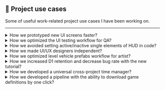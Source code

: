 :page_facing_up: Project use cases 
---------

Some of useful work-related project use cases I have been working on.

---------

<details><summary>How we prototyped new UI screens faster?</summary>

:pencil: How we prototyped new UI screens faster?
---------
:warning: Issue
  ---------
- A lot of popups need to be updated depending on the game state
- We didn't have an official pipeline on how don't do screens manually and reduce the duplicity of similar prefabs
- Our pipeline forced us to build similar prefabs and reference to screens

:bulb: Solution
  ---------
- Create a modular UI prefab-based system that is able to build UI screens defined by code run time
- Prefab holder keep references on unified prefabs based on category such as atomic, groups, popups
- Ability to define screen template and change runtime depends on our needs and game states

:white_check_mark: Features
  ---------
- Modular UI prefabs
- Popups generated based on code script
- Runtime initialization
- Prefab caching 

### Architecture

![UI Screen tool architecture](https://user-images.githubusercontent.com/14979589/136431076-5ad1784a-ea47-494f-b4a6-ee8b9d2d91e5.png)

---------
  
</details>


<details><summary>How we optimized the UI testing workflow for QA? </summary>

:pencil: How we optimized the UI testing workflow for QA? 
---------
:warning: Issue
  ---------
- Not stable codebase required to be re-tested almost after each code change
- QA time is burned on typical UI test cases, it cost their time and energy

:bulb: Solution
  ---------
- Developed a simple UI testing tool that is able to run simple test cases to avoid basic human mistakes
- Automatic run on specific screens during QA is doing regular testing session  

:white_check_mark: Features
  ---------
- Reusable test scenarios
- Automatic run on specific screens
- Different error handling 
  - Button reference
  - Text or image overlaps
  - Navigation validation after button click
  - HUD bitwise validation

### Architecture
  
![UI Screen Validation Tool](https://user-images.githubusercontent.com/14979589/136432418-e25cf547-5494-4f27-8548-b749edeacd0f.png)

---------
  
</details>


<details><summary>How we avoided setting active/inactive single elements of HUD in code?</summary>

:pencil: How we avoided setting active/inactive single elements of HUD in code? 
---------
:warning: Issue
  ---------
- UI architecture does not support any layer of UI elements management
- Each HUD element is referenced as a single or grouped game object that is not flexible enough
- Our features like a tutorial or specific screens require of box layout what is currently now support
- HUD implementation requires a lot of redundant game object active/deactive code

:bulb: Solution
  ---------
- Use a bitwise operation approach where each HUD element will have a single bit value
- Give us the flexibility power to define custom groups depends on our needs

:white_check_mark: Features
  ---------
- Flexibility & easy to extend
- Simple usage from code or editor
- Performance focused

### Architecture
  
  ![Screenshot 2021-10-08 at 12 36 14](https://user-images.githubusercontent.com/14979589/136533893-f72ed7fe-166a-40ef-84f5-3df4f7a275db.png)

---------
  
</details>


<details><summary>How we made UI/UX designers independent?</summary>
  
:pencil: How we made UI/UX designers independent?
---------
:warning: Issue
  ---------
- Screen effects are running by tweening the library what is not easy to use for UI/UX designers as non-tech people
- When UI/UX designer wants to change or tweak something programmer is required to do code changes 
- We also haven't been able to support the UI/UX wishlist with the current implementation 


:bulb: Solution
  ---------
- Developed custom UI particle tools to make UI/UX designers independent 
- Support our custom UI/UX wishlist features like draw hand path or reusing scenarios 

:white_check_mark: Features
  ---------
- Easy to use for non-tech people
- Ability to support our custom needs

### Architecture

![image](https://user-images.githubusercontent.com/14979589/73868104-8f7ae180-4850-11ea-83e3-bb6a8cde332d.png)

### Result

Implementation

![image](https://user-images.githubusercontent.com/14979589/73867506-8ccbbc80-484f-11ea-8df4-aa3fcee711c2.png)

Linear effect

![SimpleAttractorEffect](https://user-images.githubusercontent.com/14979589/73284387-29adaa80-41fd-11ea-8229-16e46664aa7a.gif)

Custom draw effect 

![DrawAttractorEffect](https://user-images.githubusercontent.com/14979589/73284391-2aded780-41fd-11ea-8573-99ed373e4bda.gif)

[Redirect to project](https://github.com/AdrianOrcik/Unity_ParticleAttractor_Plugin_Source)
  
---------

</details>


<details><summary>How we optimized level vehicle prefabs workflow for artist?</summary>

:pencil: How we optimized level vehicle prefabs workflow for artist?
---------
:warning: Issue
  ---------
- Game contained a lot of customizable vehicles by skins or cargo
- For art was time-consuming and not easy to do these visual tweaks just in the scene

:bulb: Solution
  ---------
- Cargo rendering tool with the ability to preview cargos and skins
- Tool has the ability not only to preview objects but set up cargo transform as well

:white_check_mark: Features
  ---------
- Quick preview of vehicle skins and cargos 
- Cargo & vehicle transform prefab override
- One change could be applied for all groups of vehicles

### Architecture

![CargoArchitecture](https://user-images.githubusercontent.com/14979589/69476392-01ab6080-0de2-11ea-83c8-97a96a7c5eb1.PNG)

### Result

![renderResult](https://user-images.githubusercontent.com/14979589/69479649-40eca800-0e08-11ea-8cce-7618ae851f45.jpg)

[Redirect to the project](https://github.com/AdrianOrcik/Unity_UseCase_RenderingTool)

---------
  
</details>


<details><summary>How we increased D1 retention and decrease bug rate with the new tutorial?</summary>
  
:pencil: How we increased D1 retention and decrease bug rate with the new tutorial?
---------
:warning: Issue
  ---------
- Default tutorial implementation was mixed with feature code, caused mess and problems in the code 
- Not stable implementation produced new bugs while tried to be extended or changed
- Old implementation was not flexible enough to cover our D1 problem

:bulb: Solution
  ---------
- Modular-based tutorial system which has its own logic layers and kept own implementation above features code
- Supported to run multiple tutorials and provided an easy way hot to A/B them in production
- Easy to implement new scenarios or modify old ones even for non-technical people
- Tutorial logic is segmented into specific components (camera, dialog, inventory) to be easily extended and maintainable

:white_check_mark: Features
  ---------
- Own logic layer, not mixed feature code with tutorial specific code
- Tutorial editor suitable for designers 
- Ability to provide A/B tests and improve user onboarding 
- Easy maintainable component approach

### Architecture
  
![TutorialArchitecture](https://user-images.githubusercontent.com/14979589/83567193-e4daad00-a529-11ea-805c-38362a59382d.png)

### Example

Old editor

![ToolResult](https://user-images.githubusercontent.com/14979589/83565759-99bf9a80-a527-11ea-8f5f-645b74f92514.png)

Improved editor

![NewTutorial](https://user-images.githubusercontent.com/14979589/136411497-828b4879-0d1e-4d9e-982a-66618f346eda.png)

Demo implementation in game

![TutorialDemo](https://user-images.githubusercontent.com/14979589/83566166-3da94600-a528-11ea-9c97-f1c664bef19f.gif)

[Redirect to the project](https://github.com/AdrianOrcik/Unity_UseCase_Tutorial)
 
---------
  
</details>


<details><summary>How we developed a universal cross-project time manager?</summary>
  
:pencil: How we developed a universal cross-project time manager?
---------
:warning: Issue
  ---------
- Not exist reusable unified time-based cross-project implementation 
- Missed manageable access to all timers in the game 
- Each implementation required to create a custom logic like events, time formats, etc

:bulb: Solution
  ---------
- Not exist simple unified time-based cross-project implementation
- Easy to use with predefined rules, how things works  

:white_check_mark: Features
  ---------
- Access to all times in the game
- Support multiple time formats (count down, count up, etc)
- Events and actions ready to use   

:receipt: Architecture
  
![TimestObj](https://user-images.githubusercontent.com/14979589/136458935-ff8d722b-e488-4e08-aae7-33fb4e2b52dd.PNG)

---------

</details>


<details><summary>How we developed a pipeline with the ability to download game definitions by one click?</summary>
  
:pencil: How we developed a pipeline with the ability to download game definitions by one click?
---------
:warning: Issue
  ---------
- Hard coded client game definitions is now enough flexible 
- During development we needed to has multiple versions of definitions

:bulb: Solution
  ---------
- Used google sheet as main data holder with ability export json by with version by custom add-on
- Python script with usage of google API give as flexibility to see whats happening on central google drive 
- Unity implemnetation provide easy to use interface to manipulate with this definition data

:white_check_mark: Features
  ---------
- By one click to download a game definitions
- Game definition versions 

### Architecture

![Architecture](https://user-images.githubusercontent.com/14979589/89738801-36e90300-da84-11ea-8ccb-c5c4273725ac.png)

### Result

Google Sheet Add-on<br>
![ExportAdd-on](https://user-images.githubusercontent.com/14979589/89738913-0190e500-da85-11ea-8a63-62151db6a106.png)

Unity Definition Downloader Editor<br>
![UnityEditor](https://user-images.githubusercontent.com/14979589/89739003-b3301600-da85-11ea-88d6-fe6ab3536d7d.png)

[Redirect to project](https://github.com/AdrianOrcik/Unity_GameJam_GalaxyDefender)
    
---------
  
</details>
